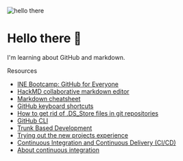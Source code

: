 ![hello there](https://www.ladbible.com/cdn-cgi/image/width=1200,quality=70,format=jpeg,fit=contain,dpr=1/https%3A%2F%2Fs3-images.ladbible.com%2Fs3%2Fcontent%2F792a2e626064e5c4ac1f3b781931ae1b.png)
# Hello there 👋

I'm learning about GitHub and markdown.

Resources
* [INE Bootcamp: GitHub for Everyone](https://my.ine.com/bootcamps/a8897eda-4c14-464b-b40a-0b6aaf25afa7)
* [HackMD collaborative markdown editor](https://hackmd.io/)
* [Markdown cheatsheet](https://www.markdownguide.org/cheat-sheet/)
* [GitHub keyboard shortcuts](https://docs.github.com/en/get-started/using-github/keyboard-shortcuts)
* [How to get rid of .DS_Store files in git repositories](https://code.likeagirl.io/how-to-get-rid-of-ds-store-and-node-modules-in-git-repositories-d37b8a391247)
* [GitHub CLI](https://cli.github.com)
* [Trunk Based Development](https://trunkbaseddevelopment.com)
* [Trying out the new projects experience](https://docs.github.com/en/issues/trying-out-the-new-projects-experience)
* [Continuous Integration and Continuous Delivery (CI/CD)](https://resources.github.com/ci-cd/)
* [About continuous integration](https://docs.github.com/en/actions/automating-builds-and-tests/about-continuous-integration)

<!--
**mattbogenberger/mattbogenberger** is a ✨ _special_ ✨ repository because its `README.md` (this file) appears on your GitHub profile.

Here are some ideas to get you started:

- 🔭 I’m currently working on ...
- 🌱 I’m currently learning ...
- 👯 I’m looking to collaborate on ...
- 🤔 I’m looking for help with ...
- 💬 Ask me about ...
- 📫 How to reach me: ...
- 😄 Pronouns: ...
- ⚡ Fun fact: ...
-->
